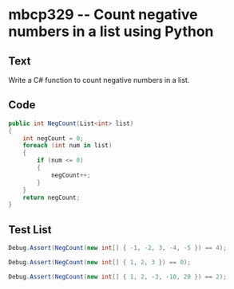 # mbcp329 -- Count negative numbers in a list using Python

## Text

Write a C# function to count negative numbers in a list.

## Code

```csharp
public int NegCount(List<int> list) 
{
    int negCount = 0;
    foreach (int num in list) 
    {
        if (num <= 0) 
        {
            negCount++;
        }
    }
    return negCount;
}
```

## Test List

```csharp
Debug.Assert(NegCount(new int[] { -1, -2, 3, -4, -5 }) == 4);
```

```csharp
Debug.Assert(NegCount(new int[] { 1, 2, 3 }) == 0);
```

```csharp
Debug.Assert(NegCount(new int[] { 1, 2, -3, -10, 20 }) == 2);
```
